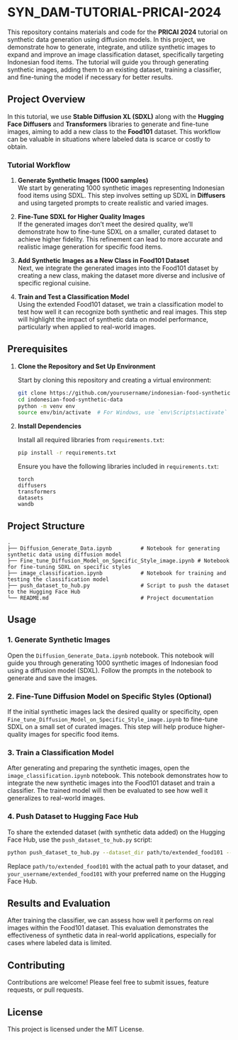 # SYN_DAM-TUTORIAL-PRICAI-2024

This repository contains materials and code for the **PRICAI 2024** tutorial on synthetic data generation using diffusion models. In this project, we demonstrate how to generate, integrate, and utilize synthetic images to expand and improve an image classification dataset, specifically targeting Indonesian food items. The tutorial will guide you through generating synthetic images, adding them to an existing dataset, training a classifier, and fine-tuning the model if necessary for better results.

## Project Overview

In this tutorial, we use **Stable Diffusion XL (SDXL)** along with the **Hugging Face Diffusers** and **Transformers** libraries to generate and fine-tune images, aiming to add a new class to the **Food101** dataset. This workflow can be valuable in situations where labeled data is scarce or costly to obtain.

### Tutorial Workflow

1. **Generate Synthetic Images (1000 samples)**  
   We start by generating 1000 synthetic images representing Indonesian food items using SDXL. This step involves setting up SDXL in **Diffusers** and using targeted prompts to create realistic and varied images.

2. **Fine-Tune SDXL for Higher Quality Images**  
   If the generated images don’t meet the desired quality, we’ll demonstrate how to fine-tune SDXL on a smaller, curated dataset to achieve higher fidelity. This refinement can lead to more accurate and realistic image generation for specific food items.

3. **Add Synthetic Images as a New Class in Food101 Dataset**  
   Next, we integrate the generated images into the Food101 dataset by creating a new class, making the dataset more diverse and inclusive of specific regional cuisine.

4. **Train and Test a Classification Model**  
   Using the extended Food101 dataset, we train a classification model to test how well it can recognize both synthetic and real images. This step will highlight the impact of synthetic data on model performance, particularly when applied to real-world images.



## Prerequisites

1. **Clone the Repository and Set Up Environment**

   Start by cloning this repository and creating a virtual environment:

   ```bash
   git clone https://github.com/yourusername/indonesian-food-synthetic-data.git
   cd indonesian-food-synthetic-data
   python -m venv env
   source env/bin/activate  # For Windows, use `env\Scripts\activate`
   ```

2. **Install Dependencies**

   Install all required libraries from `requirements.txt`:

   ```bash
   pip install -r requirements.txt
   ```

   Ensure you have the following libraries included in `requirements.txt`:

   ```plaintext
   torch
   diffusers
   transformers
   datasets
   wandb
   ```

## Project Structure

```plaintext
.
├── Diffusion_Generate_Data.ipynb         # Notebook for generating synthetic data using diffusion model
├── Fine_tune_Diffusion_Model_on_Specific_Style_image.ipynb # Notebook for fine-tuning SDXL on specific styles
├── image_classification.ipynb            # Notebook for training and testing the classification model
├── push_dataset_to_hub.py                # Script to push the dataset to the Hugging Face Hub
└── README.md                             # Project documentation
```

## Usage

### 1. Generate Synthetic Images

Open the `Diffusion_Generate_Data.ipynb` notebook. This notebook will guide you through generating 1000 synthetic images of Indonesian food using a diffusion model (SDXL). Follow the prompts in the notebook to generate and save the images.

### 2. Fine-Tune Diffusion Model on Specific Styles (Optional)

If the initial synthetic images lack the desired quality or specificity, open `Fine_tune_Diffusion_Model_on_Specific_Style_image.ipynb` to fine-tune SDXL on a small set of curated images. This step will help produce higher-quality images for specific food items.

### 3. Train a Classification Model

After generating and preparing the synthetic images, open the `image_classification.ipynb` notebook. This notebook demonstrates how to integrate the new synthetic images into the Food101 dataset and train a classifier. The trained model will then be evaluated to see how well it generalizes to real-world images.

### 4. Push Dataset to Hugging Face Hub

To share the extended dataset (with synthetic data added) on the Hugging Face Hub, use the `push_dataset_to_hub.py` script:

```bash
python push_dataset_to_hub.py --dataset_dir path/to/extended_food101 --dataset_name your_username/extended_food101
```

Replace `path/to/extended_food101` with the actual path to your dataset, and `your_username/extended_food101` with your preferred name on the Hugging Face Hub.


## Results and Evaluation

After training the classifier, we can assess how well it performs on real images within the Food101 dataset. This evaluation demonstrates the effectiveness of synthetic data in real-world applications, especially for cases where labeled data is limited.

## Contributing

Contributions are welcome! Please feel free to submit issues, feature requests, or pull requests.

## License

This project is licensed under the MIT License.